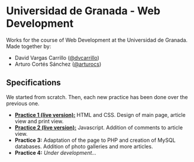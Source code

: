 # Universidad de Granada - Web Development

Works for the course of Web Development at the Universidad de Granada. Made together by:

- David Vargas Carrillo ([@dvcarrillo](http://github.com/dvcarrillo))
- Arturo Cortés Sánchez ([@arturocs](http://github.com/arturocs))

## Specifications
We started from scratch. Then, each new practice has been done over the previous one.
- [**Practice 1 (live version):**](https://dvcarrillo.github.io/ugr-web-development/Practica%201/Codigo/index.html) HTML and CSS. Design of main page, article view and print view.
- [**Practice 2 (live version):**](https://dvcarrillo.github.io/ugr-web-development/Practica%202/Codigo/index.html) Javascript. Addition of comments to article view.
- **Practice 3:** Adaptation of the page to PHP and creation of MySQL databases. Addition of photo galleries and more articles.
- **Practice 4:** *Under development...*

